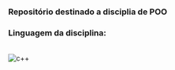 ### Repositório destinado a disciplia de POO

### Linguagem da disciplina: 

<div style="display: inline_block"><br/>
  <img align="center" alt="c++" src="https://img.shields.io/badge/C%2B%2B-00599C?style=for-the-badge&logo=c%2B%2B&logoColor=white" />
</div>
